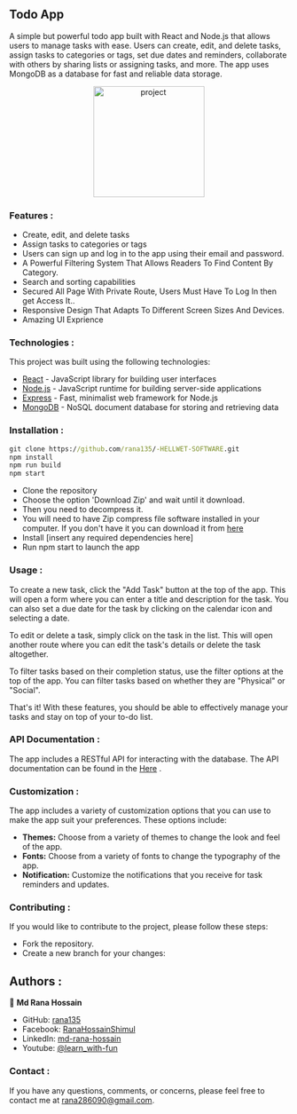 ## Todo App

A simple but powerful todo app built with React and Node.js that allows users to manage tasks with ease. Users can create, edit, and delete tasks, assign tasks to categories or tags, set due dates and reminders, collaborate with others by sharing lists or assigning tasks, and more. The app uses MongoDB as a database for fast and reliable data storage.

<div align="center">
  <img height="200px" src="https://i.ibb.co/wLMSh8b/todo-removebg-preview.png"
       alt="project" />
</div>

### Features :
* Create, edit, and delete tasks
* Assign tasks to categories or tags
* Users can sign up and log in to the app using their email and password.
* A Powerful Filtering System That Allows Readers To Find Content By Category.
* Search and sorting capabilities
* Secured All Page With Private Route, Users Must Have To Log In then get Access It..
* Responsive Design That Adapts To Different Screen Sizes And Devices.
* Amazing UI Exprience

### Technologies :
This project was built using the following technologies:

* [React](https://react.dev/) - JavaScript library for building user interfaces
* [Node.js](https://nodejs.org/en) - JavaScript runtime for building server-side applications
* [Express](https://expressjs.com/) - Fast, minimalist web framework for Node.js
* [MongoDB](https://www.mongodb.com/) - NoSQL document database for storing and retrieving data

### Installation :

```cmd
git clone https://github.com/rana135/-HELLWET-SOFTWARE.git
npm install
npm run build
npm start
```

* Clone the repository
* Choose the option 'Download Zip' and wait until it download.
* Then you need to decompress it.
* You will need to have Zip compress file software installed in your computer. If you don't have it you can download it from [here](https://www.win-rar.com/download.html?&L=0)
* Install [insert any required dependencies here]
* Run npm start to launch the app

### Usage :
To create a new task, click the "Add Task" button at the top of the app. This will open a form where you can enter a title and description for the task. You can also set a due date for the task by clicking on the calendar icon and selecting a date.

To edit or delete a task, simply click on the task in the list. This will open another route where you can edit the task's details or delete the task altogether.

To filter tasks based on their completion status, use the filter options at the top of the app. You can filter tasks based on whether they are "Physical" or "Social".

That's it! With these features, you should be able to effectively manage your tasks and stay on top of your to-do list.

### API Documentation :
The app includes a RESTful API for interacting with the database. The API documentation can be found in the [Here](https://hellwet.onrender.com/tasks) .

### Customization :
The app includes a variety of customization options that you can use to make the app suit your preferences. These options include:
* <div><b>Themes:</b> Choose from a variety of themes to change the look and feel of the app.</div>
* <div><b>Fonts:</b> Choose from a variety of fonts to change the typography of the app.</div>
* <div><b>Notification:</b> Customize the notifications that you receive for task reminders and updates.</div>

### Contributing :
If you would like to contribute to the project, please follow these steps:
* Fork the repository.
* Create a new branch for your changes:

## Authors :

👤 **Md Rana Hossain**

- GitHub: [rana135](https://github.com/rana135)
- Facebook: [RanaHossainShimul](https://www.facebook.com/RanaHossainShimul/)
- LinkedIn: [md-rana-hossain](https://www.linkedin.com/in/md-rana-hossain-487a09228/)
- Youtube: [@learn_with-fun](https://www.youtube.com/@learn_with-fun)

### Contact :
If you have any questions, comments, or concerns, please feel free to contact me at rana286090@gmail.com.
